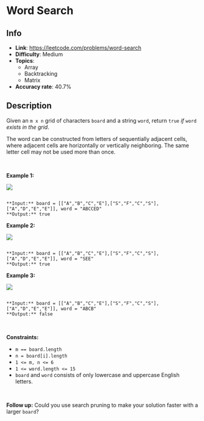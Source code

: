 # Word Search

## Info  
- **Link**: https://leetcode.com/problems/word-search
- **Difficulty**: Medium  
- **Topics**:   
    - Array
    - Backtracking
    - Matrix
- **Accuracy rate**: 40.7%  

## Description  
    
Given an `m x n` grid of characters `board` and a string `word`, return `true` *if* `word` *exists in the grid*.


The word can be constructed from letters of sequentially adjacent cells, where adjacent cells are horizontally or vertically neighboring. The same letter cell may not be used more than once.


 


**Example 1:**


![](https://assets.leetcode.com/uploads/2020/11/04/word2.jpg)

```

**Input:** board = [["A","B","C","E"],["S","F","C","S"],["A","D","E","E"]], word = "ABCCED"
**Output:** true

```

**Example 2:**


![](https://assets.leetcode.com/uploads/2020/11/04/word-1.jpg)

```

**Input:** board = [["A","B","C","E"],["S","F","C","S"],["A","D","E","E"]], word = "SEE"
**Output:** true

```

**Example 3:**


![](https://assets.leetcode.com/uploads/2020/10/15/word3.jpg)

```

**Input:** board = [["A","B","C","E"],["S","F","C","S"],["A","D","E","E"]], word = "ABCB"
**Output:** false

```

 


**Constraints:**


* `m == board.length`
* `n = board[i].length`
* `1 <= m, n <= 6`
* `1 <= word.length <= 15`
* `board` and `word` consists of only lowercase and uppercase English letters.


 


**Follow up:** Could you use search pruning to make your solution faster with a larger `board`?


  
    